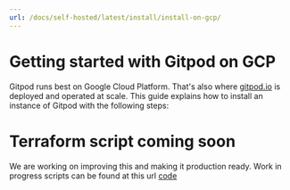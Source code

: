 ```yaml
---
url: /docs/self-hosted/latest/install/install-on-gcp/
---
```


# Getting started with Gitpod on GCP

Gitpod runs best on Google Cloud Platform. That's also where [gitpod.io](https://gitpod.io) is deployed and operated at scale.
This guide explains how to install an instance of Gitpod with the following steps:

# Terraform script coming soon

We are working on improving this and making it production ready. Work in progress scripts can be found at this url
[code](https://github.com/gitpod-io/gitpod/tree/main/install/gcp-terraform)
